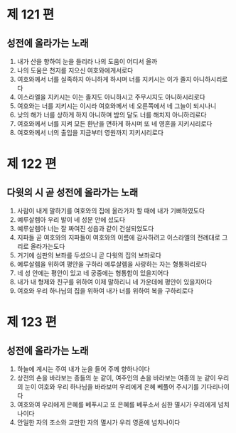 # 제 121 편

## 성전에 올라가는 노래

1. 내가 산을 향하여 눈을 들리라 나의 도움이 어디서 올까
2. 나의 도움은 천지를 지으신 여호와에게서로다
3. 여호와께서 너를 실족하지 아니하게 하시며 너를 지키시는 이가 졸지 아니하시리로다
4. 이스라엘을 지키시는 이는 졸지도 아니하시고 주무시지도 아니하시리로다
5. 여호와는 너를 지키시는 이시라 여호와께서 네 오른쪽에서 네 그늘이 되시나니
6. 낮의 해가 너를 상하게 하지 아니하며 밤의 달도 너를 해치지 아니하리로다
7. 여호와께서 너를 지켜 모든 환난을 면하게 하시며 또 네 영혼을 지키시리로다
8. 여호와께서 너의 출입을 지금부터 영원까지 지키시리로다



# 제 122 편

## 다윗의 시 곧 성전에 올라가는 노래

1. 사람이 내게 말하기를 여호와의 집에 올라가자 할 때에 내가 기뻐하였도다
2. 예루살렘아 우리 발이 네 성문 안에 섰도다
3. 예루살렘아 너는 잘 짜여진 성읍과 같이 건설되었도다
4. 지파들 곧 여호와의 지파들이 여호와의 이름에 감사하려고 이스라엘의 전례대로 그리로 올라가는도다
5. 거기에 심판의 보좌를 두셨으니 곧 다윗의 집의 보좌로다
6. 예루살렘을 위하여 평안을 구하라 예루살렘을 사랑하는 자는 형통하리로다
7. 네 성 안에는 평안이 있고 네 궁중에는 형통함이 있을지어다
8. 내가 내 형제와 친구를 위하여 이제 말하리니 네 가운데에 평안이 있을지어다
9. 여호와 우리 하나님의 집을 위하여 내가 너를 위하여 복을 구하리로다



# 제 123 편

## 성전에 올라가는 노래

1. 하늘에 계시는 주여 내가 눈을 들어 주께 향하나이다
2. 상전의 손을 바라보는 종들의 눈 같이, 여주인의 손을 바라보는 여종의 눈 같이 우리의 눈이 여호와 우리 하나님을 바라보며 우리에게 은혜 베풀어 주시기를 기다리나이다
3. 여호와여 우리에게 은혜를 베푸시고 또 은혜를 베푸소서 심한 멸시가 우리에게 넘치나이다
4. 안일한 자의 조소와 교만한 자의 멸시가 우리 영혼에 넘치나이다

